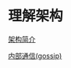# 理解架构


[架构简介](https://fs1360472174.gitbooks.io/cassandra-document/content/jia_gou_jian_jie.html)

[内部通信(gossip)](https://fs1360472174.gitbooks.io/cassandra-document/content/nei_bu_tong_4fe128_gossip.html)

